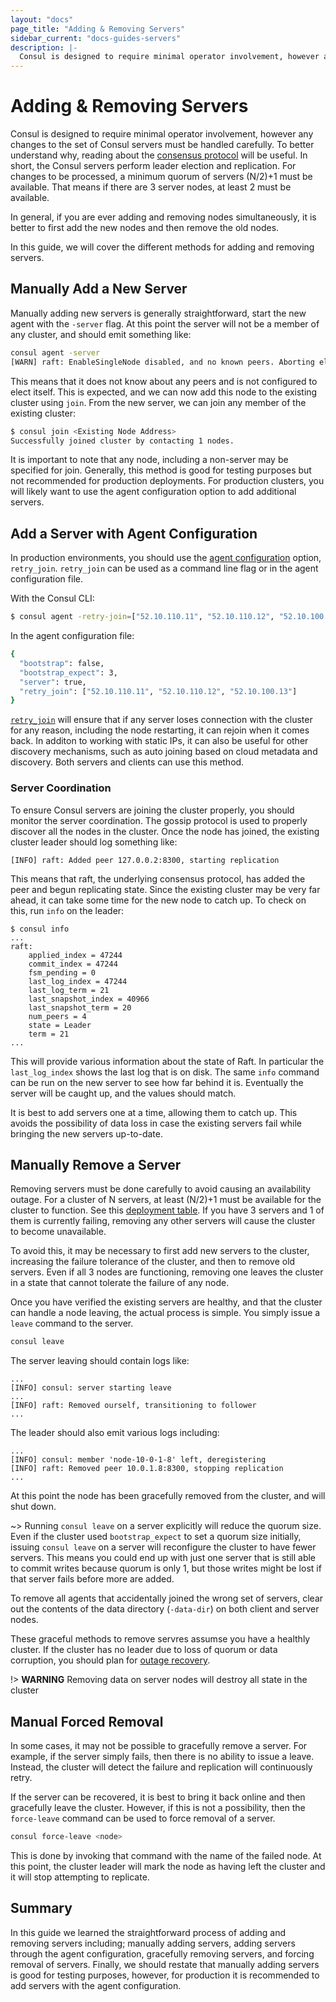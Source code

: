 ```yaml
---
layout: "docs"
page_title: "Adding & Removing Servers"
sidebar_current: "docs-guides-servers"
description: |-
  Consul is designed to require minimal operator involvement, however any changes to the set of Consul servers must be handled carefully. To better understand why, reading about the consensus protocol will be useful. In short, the Consul servers perform leader election and replication. For changes to be processed, a minimum quorum of servers (N/2)+1 must be available. That means if there are 3 server nodes, at least 2 must be available.
---
```


# Adding & Removing Servers

Consul is designed to require minimal operator involvement, however any changes
to the set of Consul servers must be handled carefully. To better understand
why, reading about the [consensus protocol](/docs/internals/consensus.html) will
be useful. In short, the Consul servers perform leader election and replication.
For changes to be processed, a minimum quorum of servers (N/2)+1 must be available.
That means if there are 3 server nodes, at least 2 must be available.

In general, if you are ever adding and removing nodes simultaneously, it is better
to first add the new nodes and then remove the old nodes.

In this guide, we will cover the different methods for adding and removing servers.

## Manually Add a New Server

Manually adding new servers is generally straightforward, start the new
agent with the `-server` flag. At this point the server will not be a member of
any cluster, and should emit something like:

```sh
consul agent -server
[WARN] raft: EnableSingleNode disabled, and no known peers. Aborting election.
```

This means that it does not know about any peers and is not configured to elect itself.
This is expected, and we can now add this node to the existing cluster using `join`.
From the new server, we can join any member of the existing cluster:

```sh
$ consul join <Existing Node Address>
Successfully joined cluster by contacting 1 nodes.
```

It is important to note that any node, including a non-server may be specified for
join. Generally, this method is good for testing purposes but not recommended for production
deployments. For production clusters, you will likely want to use the agent configuration
option to add additional servers.

## Add a Server with Agent Configuration

In production environments, you should use the [agent configuration](https://www.consul.io/docs/agent/options.html) option, `retry_join`. `retry_join` can be used as a command line flag or in the agent configuration file. 

With the Consul CLI:

```sh
$ consul agent -retry-join=["52.10.110.11", "52.10.110.12", "52.10.100.13"]
```

In the agent configuration file:

```sh
{
  "bootstrap": false,
  "bootstrap_expect": 3,
  "server": true,
  "retry_join": ["52.10.110.11", "52.10.110.12", "52.10.100.13"]
}
```

[`retry_join`](https://www.consul.io/docs/agent/options.html#retry-join)
will ensure that if any server loses connection
with the cluster for any reason, including the node restarting, it can
rejoin when it comes back. In additon to working with static IPs, it 
can also be  useful for other discovery mechanisms, such as auto joining 
based on cloud metadata and discovery. Both servers and clients can use this method.

### Server Coordination

To ensure Consul servers are joining the cluster properly, you should monitor
the server coordination. The gossip protocol is used to properly discover all
the nodes in the cluster. Once the node has joined, the existing cluster
leader should log something like:

```text
[INFO] raft: Added peer 127.0.0.2:8300, starting replication
```

This means that raft, the underlying consensus protocol, has added the peer and begun
replicating state. Since the existing cluster may be very far ahead, it can take some
time for the new node to catch up. To check on this, run `info` on the leader:

```text
$ consul info
...
raft:
	applied_index = 47244
	commit_index = 47244
	fsm_pending = 0
	last_log_index = 47244
	last_log_term = 21
	last_snapshot_index = 40966
	last_snapshot_term = 20
	num_peers = 4
	state = Leader
	term = 21
...
```

This will provide various information about the state of Raft. In particular
the `last_log_index` shows the last log that is on disk. The same `info` command
can be run on the new server to see how far behind it is. Eventually the server
will be caught up, and the values should match.

It is best to add servers one at a time, allowing them to catch up. This avoids
the possibility of data loss in case the existing servers fail while bringing
the new servers up-to-date.

## Manually Remove a Server

Removing servers must be done carefully to avoid causing an availability outage.
For a cluster of N servers, at least (N/2)+1 must be available for the cluster
to function. See this [deployment table](/docs/internals/consensus.html#toc_4).
If you have 3 servers and 1 of them is currently failing, removing any other servers
will cause the cluster to become unavailable.

To avoid this, it may be necessary to first add new servers to the cluster,
increasing the failure tolerance of the cluster, and then to remove old servers.
Even if all 3 nodes are functioning, removing one leaves the cluster in a state
that cannot tolerate the failure of any node.

Once you have verified the existing servers are healthy, and that the cluster
can handle a node leaving, the actual process is simple. You simply issue a
`leave` command to the server.

```sh
consul leave
```

The server leaving should contain logs like:

```text
...
[INFO] consul: server starting leave
...
[INFO] raft: Removed ourself, transitioning to follower
...
```

The leader should also emit various logs including:

```text
...
[INFO] consul: member 'node-10-0-1-8' left, deregistering
[INFO] raft: Removed peer 10.0.1.8:8300, stopping replication
...
```

At this point the node has been gracefully removed from the cluster, and
will shut down.

~> Running `consul leave` on a server explicitly will reduce the quorum size. Even if the cluster used `bootstrap_expect` to set a quorum size initially, issuing `consul leave` on a server will reconfigure the cluster to have fewer servers. This means you could end up with just one server that is still able to commit writes because quorum is only 1, but those writes might be lost if that server fails before more are added.

To remove all agents that accidentally joined the wrong set of servers, clear out the contents of the data directory (`-data-dir`) on both client and server nodes.

These graceful methods to remove servres assumse you have a healthly cluster. 
If the cluster has no leader due to loss of quorum or data corruption, you should 
plan for [outage recovery](/docs/guides/outage.html#manual-recovery-using-peers-json).

!> **WARNING** Removing data on server nodes will destroy all state in the cluster

## Manual Forced Removal

In some cases, it may not be possible to gracefully remove a server. For example,
if the server simply fails, then there is no ability to issue a leave. Instead,
the cluster will detect the failure and replication will continuously retry.

If the server can be recovered, it is best to bring it back online and then gracefully
leave the cluster. However, if this is not a possibility, then the `force-leave` command
can be used to force removal of a server.

```sh
consul force-leave <node>
```

This is done by invoking that command with the name of the failed node. At this point,
the cluster leader will mark the node as having left the cluster and it will stop attempting to replicate.

## Summary

In this guide we learned the straightforward process of adding and removing servers including;
manually adding servers, adding servers through the agent configuration, gracefully removing
servers, and forcing removal of servers. Finally, we should restate that manually adding servers
 is good for testing purposes, however, for production it is recommended to add servers with
the agent configuration.
